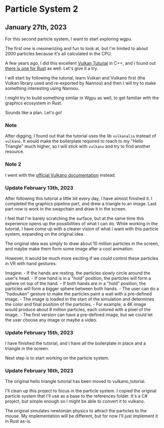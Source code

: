 # Particle System 2

## January 27th, 2023

For this second particle system, I want to start exploring wgpu.

The first one is mesmerizing and fun to look at, but I'm limited to about 2000 particles because it's all calculated in the CPU.

A few years ago, I did this excellent [Vulkan Tuturial](https://vulkan-tutorial.com) in C++, and I found out [there is one for Rust](https://kylemayes.github.io/vulkanalia/) as well. Let's give it a try.

I will start by following the tutorial, learn Vulkan and Vulkano first (the Vulkan library used and re-exported by Nannou) and then I will try to make something interesting using Nannou.

I might try to build something similar in Wgpu as well, to get familiar with the graphics ecosystem in Rust.

Sounds like a plan. Let's go!

### Note

After digging, I found out that the tutorial uses the lib `vulkanalia` instead of `vulkano`. It would make the boilerplate required to reach to my "Hello Triangle" much higher, so I will stick with `vulkano` and try to find another resource.

### Note 2

I went with the [official Vulkano documentation](https://vulkano.rs/guide) instead.

### Update February 13th, 2023

After following this tutorial a little bit every day, I have almost finished it. I completed the graphics pipeline part, and drew a triangle to an image. Last part now is work in the swapchain and draw it in the screen.

I feel that I'm barely scratching the surface, but at the same time this experience opens up the possibilities of what I can do.
While working in the tutorial, I have come up with a clearer vision of what I want with this particle system, expanding on the original idea.

The original idea was simply to draw about 10 million particles in the screen, and maybe make them form some image after a cool animation.

However, it would be much more exciting if we could control these particles in VR with hand gestures.

Imagine:
    - If the hands are resting, the particles slowly circle around the user's head.
    - If one hand is in a "hold" position, the particles will form a sphere on top of the hand.
    - If both hands are in a "hold" position, the particles will form a bigger sphere between both hands.
    - The user can do a "hadouken" gesture to make the particles paint a wall with a pre-defined image.
        - The image is loaded in the start of the simulation and determines the color and final position of the particles.
        - For example, a 4K image would produce about 8 million particles, each colored with a pixel of the image.
    - The first version can have a pre-defined image, but we could let the user choose any image or maybe a video.


### Update February 15th, 2023

I have finished the tutorial, and I have all the boilerplate in place and a triangle in the screen.

Next step is to start working on the particle system.

### Update February 16th, 2023

The original hello triangle tutorial has been moved to vulkano_tutorial. 

I'll clean up this project to focus in the particle system. I copied the original particle system that I'll use as a base to the references folder. It's a C# project, but simple enough so I might be able to convert it to vulkano.

The original simulates newtonian physics to attract the particles to the mouse. My implementation will be different, but for now I'll just implement it in Rust as-is.
